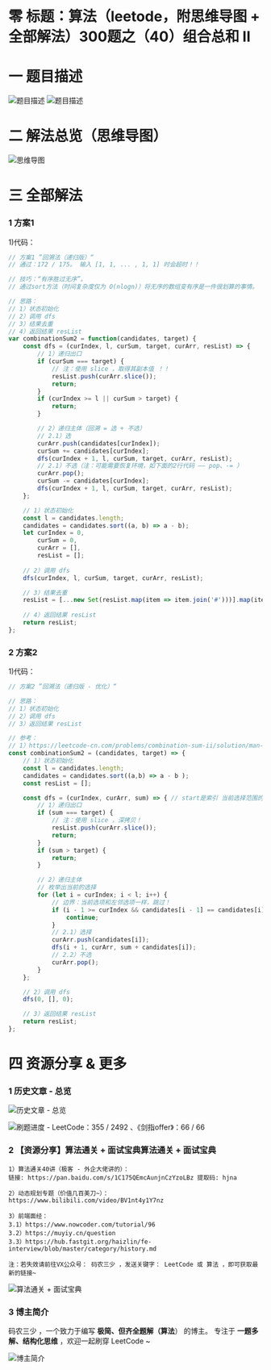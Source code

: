 # 零 标题：算法（leetode，附思维导图 + 全部解法）300题之（40）组合总和 II

# 一 题目描述
![题目描述](https://files.mdnice.com/user/6999/922a048e-0766-426b-861b-ee7142eeabb8.png)
![题目描述](https://files.mdnice.com/user/6999/bae8b85c-3fa9-46f4-8320-0e3fd568c049.png)

# 二 解法总览（思维导图）
![思维导图](https://files.mdnice.com/user/6999/2fc79155-ef40-45d4-869f-4f6f6cd60191.png)

# 三 全部解法
### 1 方案1
1)代码：
```js
// 方案1 ”回溯法（递归版）“
// 通过：172 / 175。 输入 [1, 1, ... , 1, 1] 时会超时！！

// 技巧：“有序胜过无序”。
// 通过sort方法（时间复杂度仅为 O(nlogn)）将无序的数组变有序是一件很划算的事情。

// 思路：
// 1）状态初始化
// 2）调用 dfs 
// 3）结果去重
// 4）返回结果 resList 
var combinationSum2 = function(candidates, target) {
    const dfs = (curIndex, l, curSum, target, curArr, resList) => {
        // 1）递归出口
        if (curSum === target) {
            // 注：使用 slice ，取得其副本值 ！！
            resList.push(curArr.slice());
            return;
        }
        if (curIndex >= l || curSum > target) {
            return;
        }

        // 2）递归主体（回溯 = 选 + 不选）
        // 2.1）选
        curArr.push(candidates[curIndex]);
        curSum += candidates[curIndex];
        dfs(curIndex + 1, l, curSum, target, curArr, resList);
        // 2.1）不选（注：可能需要恢复环境，如下面的2行代码 —— pop、-= ）
        curArr.pop();
        curSum -= candidates[curIndex];
        dfs(curIndex + 1, l, curSum, target, curArr, resList);
    };

    // 1）状态初始化
    const l = candidates.length;
    candidates = candidates.sort((a, b) => a - b);
    let curIndex = 0,
        curSum = 0,
        curArr = [],
        resList = [];
    
    // 2）调用 dfs 
    dfs(curIndex, l, curSum, target, curArr, resList);

    // 3）结果去重
    resList = [...new Set(resList.map(item => item.join('#')))].map(item => item.split('#'));
    
    // 4）返回结果 resList 
    return resList;
};
```

### 2 方案2
1)代码：
```js
// 方案2 ”回溯法（递归版 - 优化）“

// 思路：
// 1）状态初始化
// 2）调用 dfs 
// 3）返回结果 resList

// 参考：
// 1）https://leetcode-cn.com/problems/combination-sum-ii/solution/man-tan-wo-li-jie-de-hui-su-chang-wen-shou-hua-tu-/
const combinationSum2 = (candidates, target) => {
    // 1）状态初始化
    const l = candidates.length;
    candidates = candidates.sort((a,b) => a - b );
    const resList = [];

    const dfs = (curIndex, curArr, sum) => { // start是索引 当前选择范围的第一个
        // 1）递归出口
        if (sum === target) {
            // 注：使用 slice ，深拷贝！
            resList.push(curArr.slice());
            return;
        }
        if (sum > target) {
            return;
        }

        // 2）递归主体
        // 枚举出当前的选择
        for (let i = curIndex; i < l; i++) {
            // 边界：当前选项和左邻选项一样，跳过！
            if (i - 1 >= curIndex && candidates[i - 1] == candidates[i]) { 
                continue;
            }
            // 2.1）选择
            curArr.push(candidates[i]);
            dfs(i + 1, curArr, sum + candidates[i]);
            // 2.2）不选
            curArr.pop();
        }
    };

    // 2）调用 dfs 
    dfs(0, [], 0);

    // 3）返回结果 resList
    return resList;
};
```

# 四 资源分享 & 更多
### 1 历史文章 - 总览
![历史文章 - 总览](https://files.mdnice.com/user/6999/7b92db4c-d5d3-4558-8003-284d3e24b86b.png)

![刷题进度 - LeetCode：355 / 2492 、《剑指offer》：66 / 66 ](https://files.mdnice.com/user/6999/0fb20e8c-ac87-4f48-954a-69dbadf0e8bf.png)

### 2 【资源分享】算法通关 + 面试宝典算法通关 + 面试宝典
```
1）算法通关40讲（极客 - 外企大佬讲的）：
链接: https://pan.baidu.com/s/1C175QEmcAunjnCzYzoLBz 提取码: hjna

2）动态规划专题（价值几百美刀~）：https://www.bilibili.com/video/BV1nt4y1Y7nz

3）前端面经：
3.1）https://www.nowcoder.com/tutorial/96
3.2）https://muyiy.cn/question
3.3）https://hub.fastgit.org/haizlin/fe-interview/blob/master/category/history.md

注：若失效请前往VX公众号： 码农三少 ，发送关键字： LeetCode 或 算法 ，即可获取最新的链接~
```

![算法通关 + 面试宝典](https://files.mdnice.com/user/6999/624dbb9c-9ead-4e64-a840-0c52c40c1856.jpg)

### 3 博主简介
码农三少 ，一个致力于编写 **极简、但齐全题解（算法**） 的博主。
专注于 **一题多解、结构化思维** ，欢迎一起刷穿 LeetCode ~

![博主简介](https://files.mdnice.com/user/6999/0b3d3906-d883-43be-b243-5e08ea066aac.png)